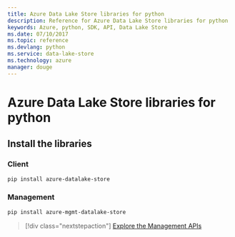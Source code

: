 ```yaml
---
title: Azure Data Lake Store libraries for python
description: Reference for Azure Data Lake Store libraries for python
keywords: Azure, python, SDK, API, Data Lake Store
ms.date: 07/10/2017
ms.topic: reference
ms.devlang: python
ms.service: data-lake-store
ms.technology: azure
manager: douge
---
```

# Azure Data Lake Store libraries for python

## Install the libraries
### Client

```bash
pip install azure-datalake-store
```

### Management

```bash
pip install azure-mgmt-datalake-store
```
> [!div class="nextstepaction"]
> [Explore the Management APIs](/python/api/azure-mgmt-datalake-store)

